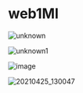 # web1MI

![unknown](https://user-images.githubusercontent.com/24856398/115985419-1b8b3d00-a5ac-11eb-845e-159f35ffd5bd.png)

![unknown1](https://user-images.githubusercontent.com/24856398/115985443-2a71ef80-a5ac-11eb-8b0b-7e512e1b9aba.png)

![image](https://user-images.githubusercontent.com/24856398/116009326-31831700-a619-11eb-98d2-4943d755718e.png)

![20210425_130047](https://user-images.githubusercontent.com/24856398/115991073-f5bf6180-a5c6-11eb-9ea3-028c5b3ee4b2.jpg)



